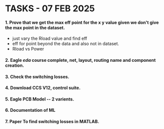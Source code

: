 # TASKS - 07 FEB 2025

#### 1. Prove that we get the max eff point for the x y value given we don't give the max point in the dataset.
   - just vary the Rload value and find eff
   - eff for point beyond the data and also not in dataset.
   - Rload vs Power

#### 2. Eagle *eda* course complete, net, layout, routing name and component creation.
#### 3. Check the switching losses.
#### 4. Download CCS V12, control suite.
#### 5. Eagle PCB Model -- 2 varients.
#### 6. Documentation of ML
#### 7. Paper To find switching losses in MATLAB.
